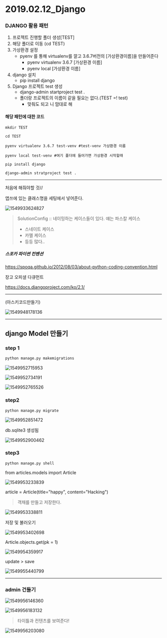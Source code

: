 # 2019.02.12_Django



### DJANGO 활용 패턴

1. 프로젝트 진행할 폴더 생성[TEST]
2. 해당 폴더로 이동 (cd TEST)
3. 가상환경 설정
   - pyenv 를 통해 virtualenv를 깔고 3.6.7버전의 [가상환경이름]을 만들어준다
     - pyenv virtualenv 3.6.7 [가상환경 이름]
     - pyenv local [가상환경 이름]
4. django 설치
   - pip install django
5. Django 프로젝트 test 생성
   - django-admin startproject test . 
   - 폴더랑 프로젝트의 이름이 같을 필요는 없다.(TEST =! test) 
     - 맞춰도 되고 니 맘대로 해



#### 해당 패턴에 대한 코드

```shell
mkdir TEST

cd TEST

pyenv virtualenv 3.6.7 test-venv #test-venv 가상환경 이름

pyenv local test-venv #여기 폴더에 들어가면 가상환경 시작할래

pip install django

django-admin stratproject test .
```



---



처음에 해줘야할 것//

앱쓰에 있는 클래스명을 세팅에서 넣어준다.

![1549933624827](C:\Users\student\AppData\Roaming\Typora\typora-user-images\1549933624827.png)

> SolutionConfig  :: 네이밍하는 케이스들이 있다. 얘는 파스칼 케이스
>
> - 스네이트 케이스
> - 카멜 케이스 
> - 등등 많다..



##### 스포카 파이썬 컨벤션

https://spoqa.github.io/2012/08/03/about-python-coding-convention.html



장고 오피셜 다큐먼트

https://docs.djangoproject.com/ko/2.1/



---

(아스키코드만들기)

 ![1549948178136](C:\Users\student\AppData\Roaming\Typora\typora-user-images\1549948178136.png)

---





## django Model 만들기



### step 1

```python
python manage.py makemigrations
```

![1549952715953](C:\Users\student\AppData\Roaming\Typora\typora-user-images\1549952715953.png)

![1549952734191](C:\Users\student\AppData\Roaming\Typora\typora-user-images\1549952734191.png)

![1549952765526](C:\Users\student\AppData\Roaming\Typora\typora-user-images\1549952765526.png)



### step2

```
python manage.py migrate
```

![1549952851472](C:\Users\student\AppData\Roaming\Typora\typora-user-images\1549952851472.png)

db.sqlite3 생성됨

![1549952900462](C:\Users\student\AppData\Roaming\Typora\typora-user-images\1549952900462.png)





### step3

```shell
python manage.py shell
```

from articles.models import Article

![1549953233839](C:\Users\student\AppData\Roaming\Typora\typora-user-images\1549953233839.png)

article = Article(title="happy", content="Hacking")

> 객채를 만들고 저장한다.

![1549953338811](C:\Users\student\AppData\Roaming\Typora\typora-user-images\1549953338811.png)

저장 및 불러오기

![1549953402698](C:\Users\student\AppData\Roaming\Typora\typora-user-images\1549953402698.png)



Article.objects.get(pk = 1)



![1549954359917](C:\Users\student\AppData\Roaming\Typora\typora-user-images\1549954359917.png)





update > save

![1549955440799](C:\Users\student\AppData\Roaming\Typora\typora-user-images\1549955440799.png)



---



### admin 건들기

![1549956146360](C:\Users\student\AppData\Roaming\Typora\typora-user-images\1549956146360.png)

![1549956183132](C:\Users\student\AppData\Roaming\Typora\typora-user-images\1549956183132.png)

> 타이틀과 컨텐츠를 보여준다!

![1549956203080](C:\Users\student\AppData\Roaming\Typora\typora-user-images\1549956203080.png)